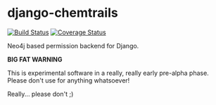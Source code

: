 # django-chemtrails

[![Build Status](https://travis-ci.org/inonit/django-chemtrails.svg?branch=master)](https://travis-ci.org/inonit/django-chemtrails)
[![Coverage Status](https://coveralls.io/repos/github/inonit/django-chemtrails/badge.svg?branch=master)](https://coveralls.io/github/inonit/django-chemtrails?branch=master)

Neo4j based permission backend for Django.

**BIG FAT WARNING**

This is experimental software in a really, really early pre-alpha phase.
Please don't use for anything whatsoever!

Really... please don't ;)



